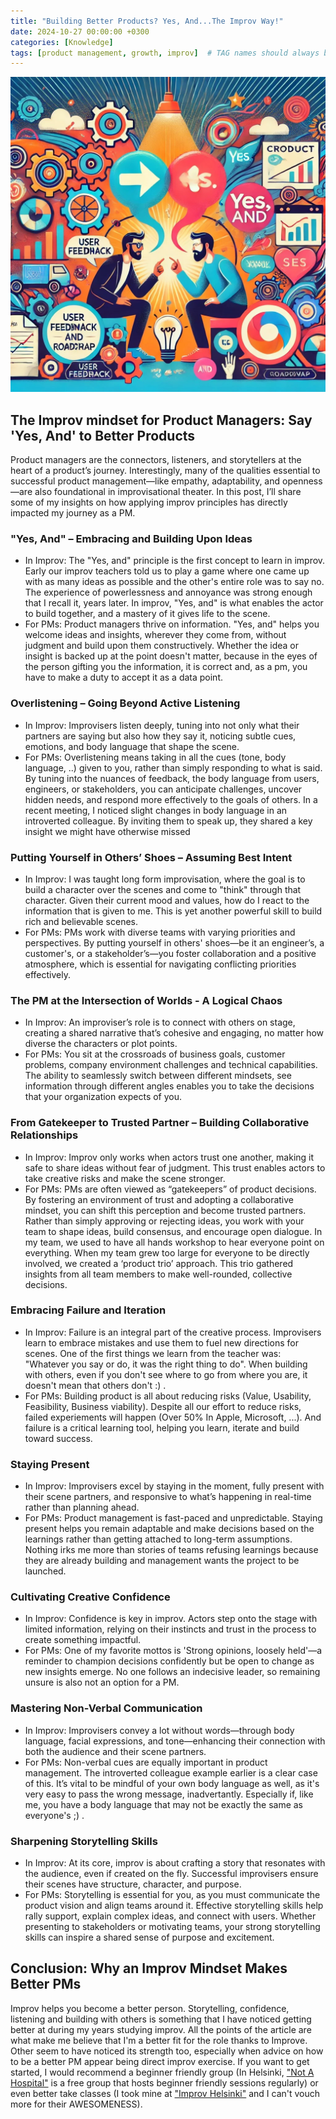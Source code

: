 ```yaml
---
title: "Building Better Products? Yes, And...The Improv Way!"
date: 2024-10-27 00:00:00 +0300
categories: [Knowledge]
tags: [product management, growth, improv] 	# TAG names should always be lowercase
---
```


![Improvising](/assets/img/YesAnd.jpg)

## The Improv mindset for Product Managers: Say 'Yes, And' to Better Products

Product managers are the connectors, listeners, and storytellers at the heart of a product’s journey. Interestingly, many of the qualities essential to successful product management—like empathy, adaptability, and openness—are also foundational in improvisational theater. 
In this post, I’ll share some of my insights on how applying improv principles has directly impacted my journey as a PM.

### "Yes, And" – Embracing and Building Upon Ideas
- In Improv: The "Yes, and" principle is the first concept to learn in improv. Early our improv teachers told us to play a game where one came up with as many ideas as possible and the other's entire role was to say no. The experience of powerlessness and annoyance was strong enough that I recall it, years later. In improv, "Yes, and" is what enables the actor to build together, and a mastery of it gives life to the scene.
- For PMs: Product managers thrive on information. "Yes, and" helps you welcome ideas and insights, wherever they come from, without judgment and build upon them constructively. Whether the idea or insight is backed up at the point doesn't matter, because in the eyes of the person gifting you the information, it is correct and, as a pm, you have to make a duty to accept it as a data point.

### Overlistening – Going Beyond Active Listening
- In Improv: Improvisers listen deeply, tuning into not only what their partners are saying but also how they say it, noticing subtle cues, emotions, and body language that shape the scene.
- For PMs: Overlistening means taking in all the cues (tone, body language, ..) given to you, rather than simply responding to what is said. By tuning into the nuances of feedback, the body language from users, engineers, or stakeholders, you can anticipate challenges, uncover hidden needs, and respond more effectively to the goals of others. In a recent meeting, I noticed slight changes in body language in an introverted colleague. By inviting them to speak up, they shared a key insight we might have otherwise missed

### Putting Yourself in Others’ Shoes – Assuming Best Intent
- In Improv: I was taught long form improvisation, where the goal is to build a character over the scenes and come to "think" through that character. Given their current mood and values, how do I react to the information that is given to me. This is yet another powerful skill to build rich and believable scenes.
- For PMs: PMs work with diverse teams with varying priorities and perspectives. By putting yourself in others' shoes—be it an engineer’s, a customer's, or a stakeholder’s—you foster collaboration and a positive atmosphere, which is essential for navigating conflicting priorities effectively.

### The PM at the Intersection of Worlds - A Logical Chaos
- In Improv: An improviser’s role is to connect with others on stage, creating a shared narrative that’s cohesive and engaging, no matter how diverse the characters or plot points.
- For PMs: You sit at the crossroads of business goals, customer problems, company environment challenges and technical capabilities. The ability to seamlessly switch between different mindsets, see information through different angles enables you to take the decisions that your organization expects of you.

### From Gatekeeper to Trusted Partner – Building Collaborative Relationships
- In Improv: Improv only works when actors trust one another, making it safe to share ideas without fear of judgment. This trust enables actors to take creative risks and make the scene stronger.
- For PMs: PMs are often viewed as “gatekeepers” of product decisions. By fostering an environment of trust and adopting a collaborative mindset, you can shift this perception and become trusted partners. Rather than simply approving or rejecting ideas, you work with your team to shape ideas, build consensus, and encourage open dialogue. In my team, we used to have all hands workshop to hear everyone point on everything. When my team grew too large for everyone to be directly involved, we created a ‘product trio’ approach. This trio gathered insights from all team members to make well-rounded, collective decisions.

### Embracing Failure and Iteration
- In Improv: Failure is an integral part of the creative process. Improvisers learn to embrace mistakes and use them to fuel new directions for scenes. One of the first things we learn from the teacher was: "Whatever you say or do, it was the right thing to do". When building with others, even if you don't see where to go from where you are, it doesn't mean that others don't :) .
- For PMs: Building product is all about reducing risks (Value, Usability, Feasibility, Business viability). Despite all our effort to reduce risks, failed experiements will happen (Over 50% In Apple, Microsoft, ...). And failure is a critical learning tool, helping you learn, iterate and build toward success.

### Staying Present
- In Improv: Improvisers excel by staying in the moment, fully present with their scene partners, and responsive to what’s happening in real-time rather than planning ahead.
- For PMs: Product management is fast-paced and unpredictable. Staying present helps you remain adaptable and make decisions based on the learnings rather than getting attached to long-term assumptions. Nothing irks me more than stories of teams refusing learnings because they are already building and management wants the project to be launched.

### Cultivating Creative Confidence
- In Improv: Confidence is key in improv. Actors step onto the stage with limited information, relying on their instincts and trust in the process to create something impactful.
- For PMs: One of my favorite mottos is 'Strong opinions, loosely held'—a reminder to champion decisions confidently but be open to change as new insights emerge. No one follows an indecisive leader, so remaining unsure is also not an option for a PM.

### Mastering Non-Verbal Communication
- In Improv: Improvisers convey a lot without words—through body language, facial expressions, and tone—enhancing their connection with both the audience and their scene partners.
- For PMs: Non-verbal cues are equally important in product management. The introverted colleague example earlier is a clear case of this. It’s vital to be mindful of your own body language as well, as it's very easy to pass the wrong message, inadvertantly. Especially if, like me, you have a body language that may not be exactly the same as everyone's ;) .

### Sharpening Storytelling Skills
- In Improv: At its core, improv is about crafting a story that resonates with the audience, even if created on the fly. Successful improvisers ensure their scenes have structure, character, and purpose.
- For PMs: Storytelling is essential for you, as you must communicate the product vision and align teams around it. Effective storytelling skills help rally support, explain complex ideas, and connect with users. Whether presenting to stakeholders or motivating teams, your strong storytelling skills can inspire a shared sense of purpose and excitement.

## Conclusion: Why an Improv Mindset Makes Better PMs

Improv helps you become a better person. Storytelling, confidence, listening and building with others is something that I have noticed getting better at during my years studying improv.
All the points of the article are what make me believe that I'm a better fit for the role thanks to Improve. Other seem to have noticed its strength too, especially when advice on how to be a better PM appear being direct improv exercise.
If you want to get started, I would recommend a beginner friendly group (In Helsinki, ["Not A Hospital"](https://www.facebook.com/notahospital/) is a free group that hosts beginner friendly sessions regularly) or even better take classes (I took mine at ["Improv Helsinki"](https://www.improhelsinki.com/) and I can't vouch more for their AWESOMENESS). 

